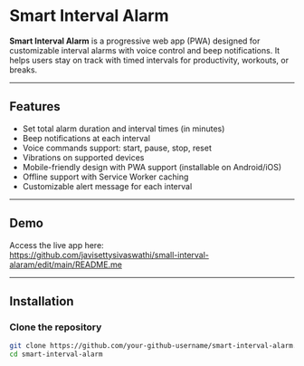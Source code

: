 # Smart Interval Alarm

**Smart Interval Alarm** is a progressive web app (PWA) designed for customizable interval alarms with voice control and beep notifications. It helps users stay on track with timed intervals for productivity, workouts, or breaks.

---

## Features

- Set total alarm duration and interval times (in minutes)
- Beep notifications at each interval
- Voice commands support: start, pause, stop, reset
- Vibrations on supported devices
- Mobile-friendly design with PWA support (installable on Android/iOS)
- Offline support with Service Worker caching
- Customizable alert message for each interval

---

## Demo

Access the live app here:  
https://github.com/javisettysivaswathi/small-interval-alaram/edit/main/README.me

---

## Installation

### Clone the repository

```bash
git clone https://github.com/your-github-username/smart-interval-alarm.git
cd smart-interval-alarm
